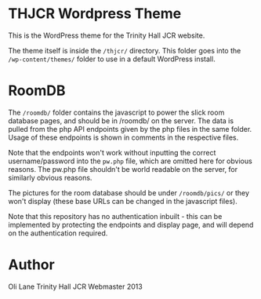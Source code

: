 # THJCR Wordpress Theme #

This is the WordPress theme for the Trinity Hall JCR website. 

The theme itself is inside the `/thjcr/` directory. This folder goes into the `/wp-content/themes/` folder to use in a default WordPress install.

# RoomDB #

The `/roomdb/` folder contains the javascript to power the slick room database pages, and should be in /roomdb/ on the server. The data is pulled from the php API endpoints given by the php files in the same folder. Usage of these endpoints is shown in comments in the respective files.

Note that the endpoints won't work without inputting the correct username/password into the `pw.php` file, which are omitted here for obvious reasons. The pw.php file shouldn't be world readable on the server, for similarly obvious reasons.

The pictures for the room database should be under `/roomdb/pics/` or they won't display (these base URLs can be changed in the javascript files).

Note that this repository has no authentication inbuilt - this can be implemented by protecting the endpoints and display page, and will depend on the authentication required.

# Author #

Oli Lane
Trinity Hall JCR Webmaster 2013